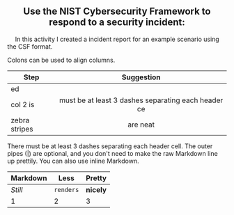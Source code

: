<h2 align= "center">Use the NIST Cybersecurity Framework to respond to a security incident:</h2>
<p>
  &emsp; In this activity I created a incident report for an example scenario using the CSF format. 
</p>
Colons can be used to align columns.

| Step        | Suggestion           | 
| ------------- |:-------------:| 
| ed     |  |  There must be at least 3 dashes separating each header cell. The outer pipes (|) are optional, and you don't need to make the raw Markdown line up prettily. You can also use inline Markdown.|
| col 2 is      | must be at least 3 dashes separating each header ce      |  
| zebra stripes | are neat      |    

There must be at least 3 dashes separating each header cell.
The outer pipes (|) are optional, and you don't need to make the 
raw Markdown line up prettily. You can also use inline Markdown.

Markdown | Less | Pretty
--- | --- | ---
*Still* | `renders` | **nicely**
1 | 2 | 3
